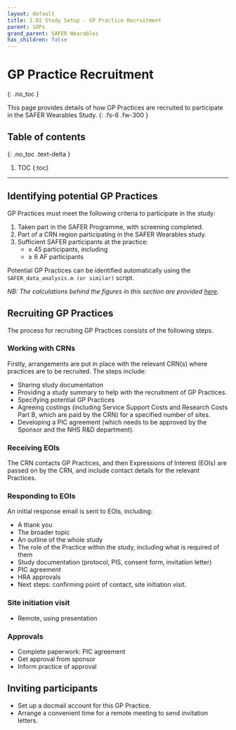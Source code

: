 ```yaml
---
layout: default
title: 1.02 Study Setup - GP Practice Recruitment
parent: SOPs
grand_parent: SAFER Wearables
has_children: false
---
```


# GP Practice Recruitment
{: .no_toc }

This page provides details of how GP Practices are recruited to participate in the SAFER Wearables Study.
{: .fs-6 .fw-300 }

## Table of contents
{: .no_toc .text-delta }

1. TOC
{:toc}

---

## Identifying potential GP Practices

GP Practices must meet the following criteria to participate in the study:
1. Taken part in the SAFER Programme, with screening completed.
2. Part of a CRN region participating in the SAFER Wearables study.
3. Sufficient SAFER participants at the practice:
   - &#8805; 45 participants, including
   - &#8805; 6 AF participants

Potential GP Practices can be identified automatically using the `SAFER_data_analysis.m (or similar)` script.

_NB: The calculations behind the figures in this section are provided [here](https://github.com/peterhcharlton/safer-wearables/blob/main/planning/safer_wearables_planning.ipynb)._

## Recruiting GP Practices

The process for recruiting GP Practices consists of the following steps.

### Working with CRNs

Firstly, arrangements are put in place with the relevant CRN(s) where practices are to be recruited. The steps include:
- Sharing study documentation
- Providing a study summary to help with the recruitment of GP Practices.
- Specifying potential GP Practices
- Agreeing costings (including Service Support Costs and Research Costs Part B, which are paid by the CRN) for a specified number of sites.
- Developing a PIC agreement (which needs to be approved by the Sponsor and the NHS R&D department).

### Receiving EOIs

The CRN contacts GP Practices, and then Expressions of Interest (EOIs) are passed on by the CRN, and include contact details for the relevant Practices. 

### Responding to EOIs

An initial response email is sent to EOIs, including:
- A thank you
- The broader topic
- An outline of the whole study
- The role of the Practice within the study, including what is required of them
- Study documentation (protocol, PIS, consent form, invitation letter)
- PIC agreement
- HRA approvals
- Next steps: confirming point of contact, site initiation visit.

### Site initiation visit
- Remote, using presentation

### Approvals
- Complete paperwork: PIC agreement
- Get approval from sponsor
- Inform practice of approval

## Inviting participants

- Set up a docmail account for this GP Practice.
- Arrange a convenient time for a remote meeting to send invitation letters.
